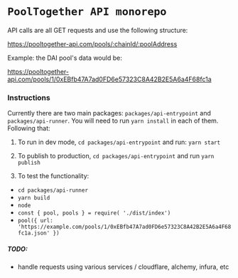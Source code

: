 # `PoolTogether API monorepo`

API calls are all GET requests and use the following structure:

https://pooltogether-api.com/pools/:chainId/:poolAddress

Example: the DAI pool's data would be:

https://pooltogether-api.com/pools/1/0xEBfb47A7ad0FD6e57323C8A42B2E5A6a4F68fc1a

### Instructions

Currently there are two main packages: `packages/api-entrypoint` and `packages/api-runner`. You will need to run `yarn install` in each of them. Following that:

1. To run in dev mode, `cd packages/api-entrypoint` and run: `yarn start`

2. To publish to production, `cd packages/api-entrypoint` and run `yarn publish`

3. To test the functionality:

- `cd packages/api-runner`
- `yarn build`
- `node`
- `const { pool, pools } = require( './dist/index')`
- `pool({ url: 'https://example.com/pools/1/0xEBfb47A7ad0FD6e57323C8A42B2E5A6a4F68fc1a.json' })`

##### TODO:

- handle requests using various services / cloudflare, alchemy, infura, etc
